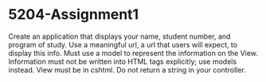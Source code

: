 # 5204-Assignment1
Create an application that displays your name, student number, and program of study. Use a meaningful url, a url that users will expect, to display this info. Must use a model to represent the information on the View. Information must not be written into HTML tags explicitly; use models instead. View must be in cshtml. Do not return a string in your controller.
